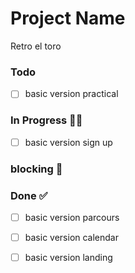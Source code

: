 # Project Name

Retro el toro

### Todo

- [ ] basic version practical  

### In Progress 👷‍♂️

- [ ] basic version sign up  

### blocking 🚧


### Done ✅

- [ ] basic version parcours  
- [ ] basic version  calendar  
- [ ] basic version landing  

